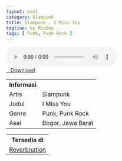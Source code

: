 ```yaml
---
layout: post
category: Slampunk
title: Slampunk - I Miss You
tagline: by MixDom
tags: [ Punk, Punk Rock ]
---
```


<audio class='js-player' style="--plyr-color-main: #212121;" controls>
<source src="https://drive.google.com/uc?authuser=0&id=1bRDr26cevbAtcdPyPUqgAoekXcaxOsDp&export=download" type="audio/mp3">
</audio>

<!--more-->

<div class="post-button text-center">
<a target="_blank" class="btn" href="https://drive.google.com/uc?authuser=0&id=1bRDr26cevbAtcdPyPUqgAoekXcaxOsDp&export=download">
<i class="fa fa-caret-down" aria-hidden="true"></i>&nbsp; &nbsp;Download
</a>
</div>

<table>
<tr>
<th>Informasi</th>
<th></th>
</tr>
<tr>
<td>Artis</td>
<td>Slampunk</td>
</tr>
<tr>
<td>Judul</td>
<td>I Miss You</td>
</tr>
<tr>
<td>Genre</td>
<td>Punk, Punk Rock</td>
</tr>
<tr>
<td>Asal</td>
<td>Bogor, Jawa Barat</td>
</tr>
</table>

<table>
<tr>
<th>Tersedia di</th>
</tr>
<tr>
<td><a href="https://www.reverbnation.com/slampunkpunkrock" target="_blank">Reverbnation</a></td>
</tr>
</table>
